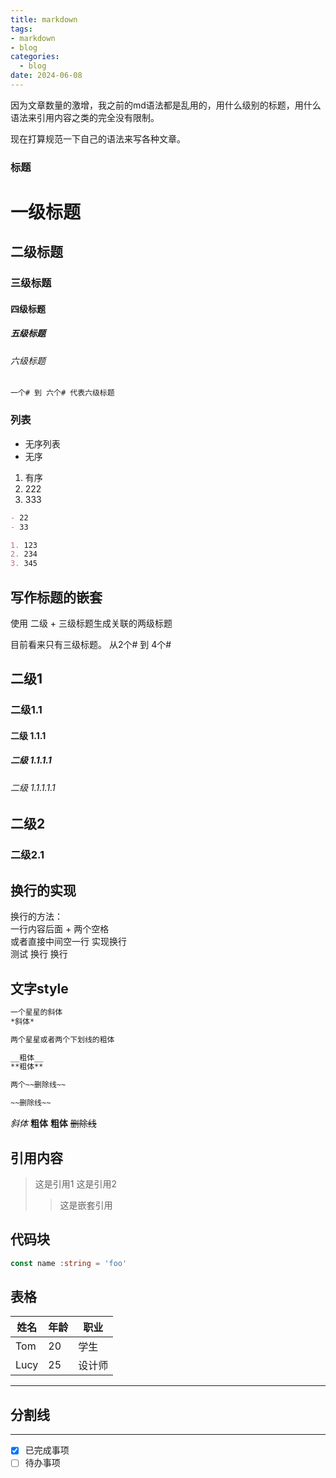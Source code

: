 ```yaml
---
title: markdown
tags:
- markdown
- blog
categories:
  - blog
date: 2024-06-08
---
```


因为文章数量的激增，我之前的md语法都是乱用的，用什么级别的标题，用什么语法来引用内容之类的完全没有限制。

现在打算规范一下自己的语法来写各种文章。




### 标题

# 一级标题

## 二级标题

### 三级标题

#### 四级标题

##### 五级标题

###### 六级标题

```
一个# 到 六个# 代表六级标题
```

### 列表

- 无序列表
- 无序

1. 有序
2. 222
3. 333

``` markdown
- 22
- 33

1. 123
2. 234
3. 345
```

##  写作标题的嵌套

使用 二级 + 三级标题生成关联的两级标题

目前看来只有三级标题。 从2个# 到 4个# 

## 二级1

### 二级1.1

#### 二级 1.1.1

##### 二级 1.1.1.1

###### 二级 1.1.1.1.1

## 二级2

### 二级2.1

## 换行的实现
换行的方法：  
一行内容后面 + 两个空格    
或者直接中间空一行
实现换行  
测试
换行
换行

## 文字style

```markdown
一个星星的斜体
*斜体*

两个星星或者两个下划线的粗体

__粗体__
**粗体**

两个~~删除线~~

~~删除线~~

```

*斜体*
__粗体__
**粗体**
~~删除线~~

## 引用内容

>这是引用1
>这是引用2
>> 这是嵌套引用

## 代码块



```ts
const name :string = 'foo'
```

## 表格

| 姓名 | 年龄 | 职业     |
|------|------|----------|
| Tom  | 20   | 学生     |
| Lucy | 25   | 设计师   |

---

## 分割线

---


- [x] 已完成事项
- [ ] 待办事项
